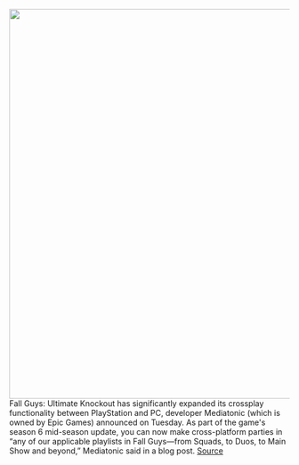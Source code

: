<img src='https://cdn.vox-cdn.com/thumbor/vdlW7LJTad_LGWYJGA3Zz0OVY6c=/0x0:1073x597/1200x800/filters:focal(452x214:622x384)/cdn.vox-cdn.com/uploads/chorus_image/image/70538107/crossplaysmol_1920x1080_23007d5e7fa9.0.jpeg' width='700px' /><br/>
Fall Guys: Ultimate Knockout has significantly expanded its crossplay functionality between PlayStation and PC, developer Mediatonic (which is owned by Epic Games) announced on Tuesday. As part of the game's season 6 mid-season update, you can now make cross-platform parties in “any of our applicable playlists in Fall Guys—from Squads, to Duos, to Main Show and beyond,” Mediatonic said in a blog post.
<a href='https://www.theverge.com/2022/2/22/22946154/fall-guys-crossplay-expansion-pc-playstation'> Source <a/>